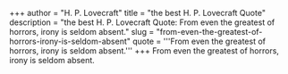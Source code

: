 +++
author = "H. P. Lovecraft"
title = "the best H. P. Lovecraft Quote"
description = "the best H. P. Lovecraft Quote: From even the greatest of horrors, irony is seldom absent."
slug = "from-even-the-greatest-of-horrors-irony-is-seldom-absent"
quote = '''From even the greatest of horrors, irony is seldom absent.'''
+++
From even the greatest of horrors, irony is seldom absent.
